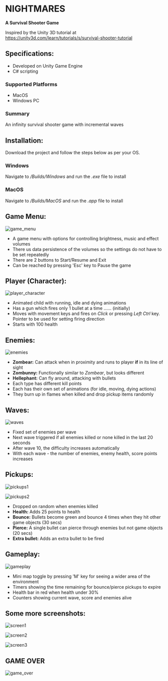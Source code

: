 # NIGHTMARES

**A Survival Shooter Game**

Inspired by the Unity 3D tutorial at https://unity3d.com/learn/tutorials/s/survival-shooter-tutorial

## Specifications:

- Developed on Unity Game Engine
- C# scripting

### Supported Platforms

- MacOS
- Windows PC

### Summary

An infinity survival shooter game with incremental waves

## Installation:

Download the project and follow the steps below as per your OS.

### Windows

Navigate to _/Builds/Windows_ and run the _.exe_ file to install

### MacOS

Navigate to _/Builds/MacOS_ and run the _.app_ file to install

## Game Menu:

![game_menu](https://github.com/PrateekAdhikaree/Nightmares/blob/master/images/game_menu.jpg "Pause/Game Menu")

- A game menu with options for controlling brightness, music and effect volumes
- There us data persistence of the volumes so the settings do not have to be set repeatedly
- There are 2 buttons to Start/Resume and Exit
- Can be reached by pressing 'Esc' key to Pause the game

## Player (Character):

![player_character](https://github.com/PrateekAdhikaree/Nightmares/blob/master/images/player.jpg "Player character")

- Animated child with running, idle and dying animations
- Has a gun which fires only 1 bullet at a time ...... (initially)
- Moves with movement keys and fires on _Click_ or pressing _Left Ctrl_ key. Pointer to be used for setting firing direction
- Starts with 100 health

## Enemies:

![enemies](https://github.com/PrateekAdhikaree/Nightmares/blob/master/images/enemies.jpg "Enemies")

- **Zombear:** Can attack when in proximity and runs to player **if** in its line of sight
- **Zombunny:** Functionally similar to _Zombear_, but looks different
- **Hellephant:** Can fly around, attacking with bullets
- Each type has different kill points
- Each has their own set of animations (for idle, moving, dying actions)
- They burn up in flames when killed and drop pickup items randomly

## Waves:

![waves](https://github.com/PrateekAdhikaree/Nightmares/blob/master/images/waves.jpg "Waves")

- Fixed set of enemies per wave
- Next wave triggered if all enemies killed or none killed in the last 20 seconds
- After wave 10, the difficulty increases automatically
- With each wave - the number of enemies, enemy health, score points increases

## Pickups:

![pickups1](https://github.com/PrateekAdhikaree/Nightmares/blob/master/images/pickups1.jpg "Pickups Example 1")

![pickups2](https://github.com/PrateekAdhikaree/Nightmares/blob/master/images/pickups2.jpg "Pickups Example 2")

- Dropped on random when enemies killed
- **Health:** Adds 25 points to health
- **Bounce:** Bullets become green and bounce 4 times when they hit other game objects (30 secs)
- **Pierce:** A single bullet can pierce through enemies but not game objects (20 secs)
- **Extra bullet:** Adds an extra bullet to be fired

## Gameplay:

![gameplay](https://github.com/PrateekAdhikaree/Nightmares/blob/master/images/gameplay.jpg "Gameplay")

- Mini map toggle by pressing 'M' key for seeing a wider area of the environment
- Timers showing the time remaining for bounce/pierce pickups to expire
- Health bar in red when health under 30%
- Counters showing current wave, score and enemies alive

## Some more screenshots:

![screen1](https://github.com/PrateekAdhikaree/Nightmares/blob/master/images/screen1.jpg "Screenshot 1")

![screen2](https://github.com/PrateekAdhikaree/Nightmares/blob/master/images/screen2.jpg "Screenshot 2")

![screen3](https://github.com/PrateekAdhikaree/Nightmares/blob/master/images/screen3.jpg "Screenshot 3")

## GAME OVER

![game_over](https://github.com/PrateekAdhikaree/Nightmares/blob/master/images/game_over.jpg "GAME OVER")
